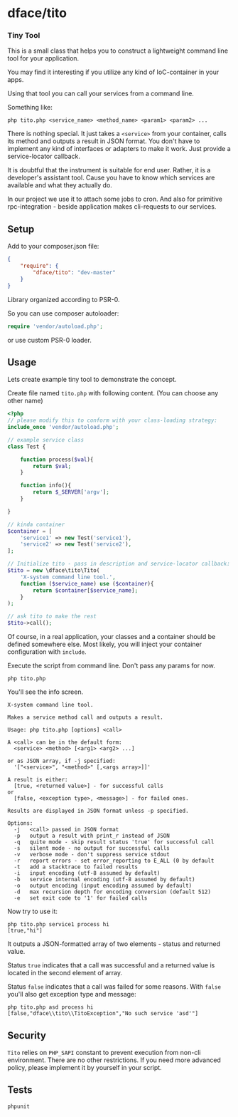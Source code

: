 # dface/tito

### Tiny Tool

This is a small class that helps you to construct a lightweight command line tool for your application.

You may find it interesting if you utilize any kind of IoC-container in your apps.

Using that tool you can call your services from a command line.

Something like:

`php tito.php <service_name> <method_name> <param1> <param2> ...`

There is nothing special.
It just takes a `<service>` from your container, calls its method and outputs a result in JSON format.
You don't have to implement any kind of interfaces or adapters to make it work.
Just provide a service-locator callback.

It is doubtful that the instrument is suitable for end user. Rather, it is a developer's assistant tool.
Cause you have to know which services are available and what they actually do.

In our project we use it to attach some jobs to cron.
And also for primitive rpc-integration - beside application makes cli-requests to our services.

## Setup

Add to your composer.json file:

``` json
{
    "require": {
		"dface/tito": "dev-master"
	}
}
```

Library organized according to PSR-0.

So you can use composer autoloader:
``` php
require 'vendor/autoload.php';
```
or use custom PSR-0 loader.

## Usage

Lets create example tiny tool to demonstrate the concept.

Create file named `tito.php` with following content. (You can choose any other name)

``` php
<?php
// please modify this to conform with your class-loading strategy:
include_once 'vendor/autoload.php';

// example service class
class Test {

	function process($val){
		return $val;
	}

	function info(){
		return $_SERVER['argv'];
	}

}

// kinda container
$container = [
	'service1' => new Test('service1'),
	'service2' => new Test('service2'),
];

// Initialize tito - pass in description and service-locator callback:
$tito = new \dface\tito\Tito(
	'X-system command line tool.',
	function ($service_name) use ($container){
		return $container[$service_name];
	}
);

// ask tito to make the rest
$tito->call();
```

Of course, in a real application, your classes and a container should be defined somewhere else.
Most likely, you will inject your container configuration with `include`.

Execute the script from command line. Don't pass any params for now.

`php tito.php`

You'll see the info screen.

```
X-system command line tool.

Makes a service method call and outputs a result.

Usage: php tito.php [options] <call>

A <call> can be in the default form:
  <service> <method> [<arg1> <arg2> ...]

or as JSON array, if -j specified:
  '["<service>", "<method>" [,<args array>]]'

A result is either:
  [true, <returned value>] - for successful calls
or
  [false, <exception type>, <message>] - for failed ones.

Results are displayed in JSON format unless -p specified.

Options:
  -j   <call> passed in JSON format
  -p   output a result with print_r instead of JSON
  -q   quite mode - skip result status 'true' for successful call
  -s   silent mode - no output for successful calls
  -v   verbose mode - don't suppress service stdout
  -r   report errors - set error_reporting to E_ALL (0 by default
  -t   add a stacktrace to failed results
  -i   input encoding (utf-8 assumed by default)
  -b   service internal encoding (utf-8 assumed by default)
  -o   output encoding (input encoding assumed by default)
  -d   max recursion depth for encoding conversion (default 512)
  -e   set exit code to '1' for failed calls

```

Now try to use it:

```
php tito.php service1 process hi
[true,"hi"]
```

It outputs a JSON-formatted array of two elements - status and returned value.

Status `true` indicates that a call was successful and a returned value is located in the second element of array.

Status `false` indicates that a call was failed for some reasons. With `false` you'll also get exception type and message:

```
php tito.php asd process hi
[false,"dface\\tito\\TitoException","No such service 'asd'"]
```

## Security

`Tito` relies on `PHP_SAPI` constant to prevent execution from non-cli environment. There are no other restrictions.
If you need more advanced policy, please implement it by yourself in your script.

## Tests

`phpunit`
